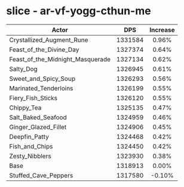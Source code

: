 # slice - ar-vf-yogg-cthun-me
| Actor | DPS | Increase |
|---|:---:|:---:|
|Crystallized_Augment_Rune|1331584|0.96%|
|Feast_of_the_Divine_Day|1327374|0.64%|
|Feast_of_the_Midnight_Masquerade|1327134|0.62%|
|Salty_Dog|1326945|0.61%|
|Sweet_and_Spicy_Soup|1326293|0.56%|
|Marinated_Tenderloins|1326199|0.55%|
|Fiery_Fish_Sticks|1326120|0.55%|
|Chippy_Tea|1325135|0.47%|
|Salt_Baked_Seafood|1324959|0.46%|
|Ginger_Glazed_Fillet|1324906|0.45%|
|Deepfin_Patty|1324468|0.42%|
|Fish_and_Chips|1324450|0.42%|
|Zesty_Nibblers|1323930|0.38%|
|Base|1318913|0.00%|
|Stuffed_Cave_Peppers|1317580|-0.10%|
